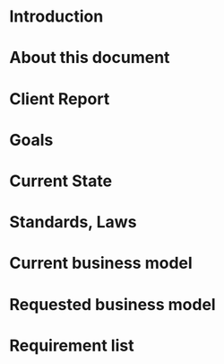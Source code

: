 # Introduction
<TEXT>

# About this document
<TEXT>

# Client Report
<TEXT>

# Goals
<TEXT>

# Current State
<TEXT>

# Standards, Laws
<TEXT>

# Current business model
<TEXT>

# Requested business model
<TEXT>

# Requirement list